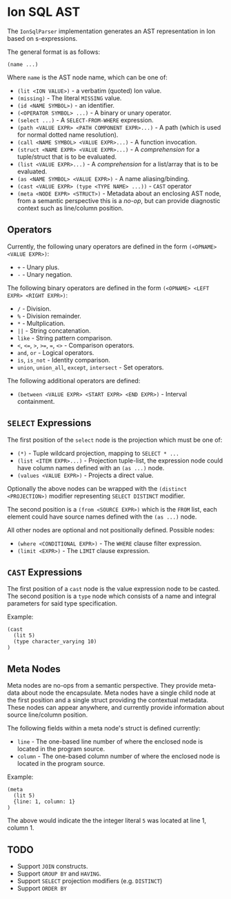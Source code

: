 # Ion SQL AST
The `IonSqlParser` implementation generates an AST representation in Ion based on
s-expressions.

The general format is as follows:

```
(name ...)
```

Where `name` is the AST node name, which can be one of:

* `(lit <ION VALUE>)` - a verbatim (quoted) Ion value.
* `(missing)` - The literal `MISSING` value.
* `(id <NAME SYMBOL>)` - an identifier.
* `(<OPERATOR SYMBOL> ...)` - A binary or unary operator.
* `(select ...)` - A `SELECT-FROM-WHERE` expression.
* `(path <VALUE EXPR> <PATH COMPONENT EXPR>...)` - A path (which is used for normal dotted name resolution).
* `(call <NAME SYMBOL> <VALUE EXPR>...)` - A function invocation.
* `(struct <NAME EXPR> <VALUE EXPR>...)` - A *comprehension* for a tuple/struct that
  is to be evaluated.
* `(list <VALUE EXPR>...)` - A *comprehension* for a list/array that is to be evaluated.
* `(as <NAME SYMBOL> <VALUE EXPR>)` - A name aliasing/binding.
* `(cast <VALUE EXPR> (type <TYPE NAME> ...))` - `CAST` operator
* `(meta <NODE EXPR> <STRUCT>)` - Metadata about an enclosing AST node, from a semantic perspective
  this is a *no-op*, but can provide diagnostic context such as line/column position.

## Operators
Currently, the following unary operators are defined in the form `(<OPNAME> <VALUE EXPR>)`:

* `+` - Unary plus.
* `-` - Unary negation.

The following binary operators are defined in the form `(<OPNAME> <LEFT EXPR> <RIGHT EXPR>)`:

* `/` - Division.
* `%` - Division remainder.
* `*` - Multplication.
* `||` - String concatenation.
* `like` - String pattern comparison.
* `<`, `<=`, `>`, `>=`, `=`, `<>` - Comparison operators.
* `and`, `or` - Logical operators.
* `is`, `is_not` - Identity comparison.
* `union`, `union_all`, `except`, `intersect` - Set operators.

The following additional operators are defined:

* `(between <VALUE EXPR> <START EXPR> <END EXPR>)` - Interval containment.

## `SELECT` Expressions
The first position of the `select` node is the projection which must be one of:

* `(*)` - Tuple wildcard projection, mapping to `SELECT * ...`
* `(list <ITEM EXPR>...)` - Projection tuple-list, the expression node could have
  column names defined with an `(as ...)` node.
* `(values <VALUE EXPR>)` - Projects a direct value.

Optionally the above nodes can be wrapped with the `(distinct <PROJECTION>)` modifier
representing `SELECT DISTINCT` modifier.

The second position is a `(from <SOURCE EXPR>)` which is the `FROM` list, each element could have
source names defined with the `(as ...)` node.

All other nodes are optional and not positionally defined.  Possible nodes:

* `(where <CONDITIONAL EXPR>)` - The `WHERE` clause filter expression.
* `(limit <EXPR>)` - The `LIMIT` clause expression. 

## `CAST` Expressions
The first position of a `cast` node is the value expression node to be casted.  The
second position is a `type` node which consists of a name and integral parameters for said
type specification.

Example:

```
(cast
  (lit 5)
  (type character_varying 10)
)
```

## Meta Nodes
Meta nodes are no-ops from a semantic perspective.  They provide meta-data about node the
encapsulate.  Meta nodes have a single child node at the first position and a single struct
providing the contextual metadata.  These nodes can appear anywhere, and currently provide
information about source line/column position.

The following fields within a meta node's struct is defined currently:

* `line` - The one-based line number of where the enclosed node is located in the program source.
* `column` - The one-based column number of where the enclosed node is located in the program source.

Example:

```
(meta
  (lit 5)
  {line: 1, column: 1}
)
```

The above would indicate the the integer literal `5` was located at line 1, column 1.

## TODO
* Support `JOIN` constructs.
* Support `GROUP BY` and `HAVING`.
* Support `SELECT` projection modifiers (e.g. `DISTINCT`)
* Support `ORDER BY`
